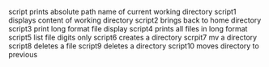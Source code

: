 script prints absolute path name of current working directory
script1 displays content of working directory
script2 brings back to home directory
script3 print long format file display
script4 prints all files in long format
script5 list file digits only
script6 creates a directory
scrpit7 mv a directory
script8 deletes a file
script9 deletes a directory
script10 moves directory to previous
